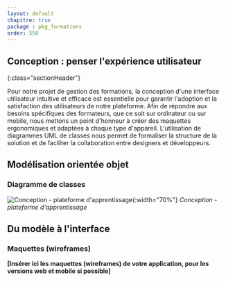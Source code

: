 ```yaml
---
layout: default
chapitre: true
package : pkg_formations
order: 550
---
```




## Conception : penser l'expérience utilisateur 
{:class="sectionHeader"}

<!-- note -->

Pour notre projet de gestion des formations, la conception d'une interface utilisateur intuitive et efficace est essentielle pour garantir l'adoption et la satisfaction des utilisateurs de notre plateforme. Afin de répondre aux besoins spécifiques des formateurs, que ce soit sur ordinateur ou sur mobile, nous mettons un point d'honneur à créer des maquettes ergonomiques et adaptées à chaque type d'appareil. L'utilisation de diagrammes UML de classes nous permet de formaliser la structure de la solution et de faciliter la collaboration entre designers et développeurs.

<!-- new slide -->


## Modélisation orientée objet

### Diagramme de classes 

![Conception - plateforme d'apprentissage ](/soli-lms/diagrammes/pkg_formations/classes_pkg_formations.svg){:width="70%"}
*Conception - plateforme d'apprentissage*


<!-- new slide -->

##  Du modèle à l'interface 

### Maquettes (wireframes)

**[Insérer ici les maquettes (wireframes) de votre application, pour les versions web et mobile si possible]** 

